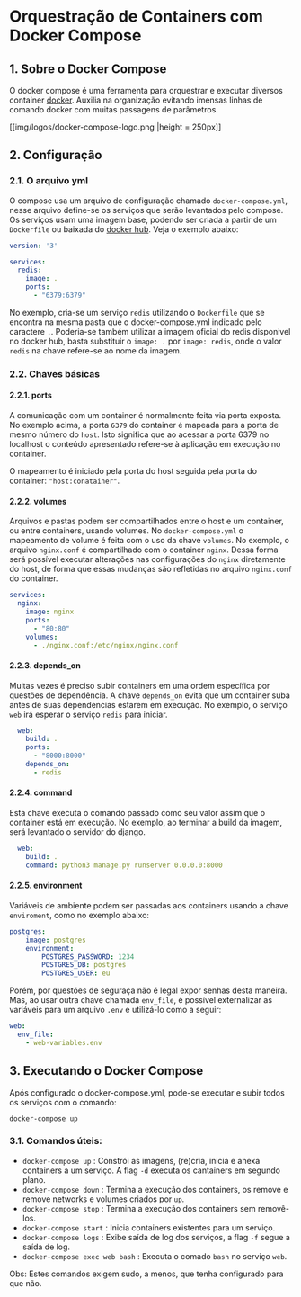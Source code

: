 # Orquestração de Containers com Docker Compose

## 1. Sobre o Docker Compose
O docker compose é uma ferramenta para orquestrar e executar diversos container [docker](https://www.docker.com/). Auxilia na organização evitando imensas linhas de comando docker com muitas passagens de parâmetros. 
<p align="left">
[[img/logos/docker-compose-logo.png |height = 250px]]
</p>

## 2. Configuração
### 2.1. O arquivo yml
O compose usa um arquivo de configuração chamado `docker-compose.yml`, nesse arquivo define-se os serviços que serão levantados pelo compose. Os serviços usam uma imagem base, podendo ser criada a partir de um `Dockerfile` ou baixada do [docker hub](https://hub.docker.com/). Veja o exemplo abaixo:

```yml
version: '3'

services:
  redis:
    image: .
    ports:
      - "6379:6379"
```
No exemplo, cria-se um serviço `redis` utilizando o `Dockerfile` que se encontra na mesma pasta que o docker-compose.yml indicado pelo caractere `.`. Poderia-se também utilizar a imagem oficial do redis disponivel no docker hub, basta substituir o `image: .` por `image: redis`, onde o valor `redis` na chave refere-se ao nome da imagem.

### 2.2. Chaves básicas
#### 2.2.1. ports
A comunicação com um container é normalmente feita via porta exposta. No exemplo acima, a porta `6379` do container é mapeada para a porta de mesmo número do `host`. Isto significa que ao acessar a porta 6379 no localhost o conteúdo apresentado refere-se à aplicação em execução no container. 

O mapeamento é iniciado pela porta do host seguida pela porta do container: `"host:conatainer"`.

#### 2.2.2. volumes
Arquivos e pastas podem ser compartilhados entre o host e um container, ou entre containers, usando volumes. No `docker-compose.yml` o mapeamento de volume é feita com o uso da chave `volumes`. No exemplo, o arquivo `nginx.conf` é compartilhado com o container `nginx`. Dessa forma será possível executar alterações nas configurações do `nginx` diretamente do host, de forma que essas mudanças são refletidas no arquivo `nginx.conf` do container.
```yml
services:
  nginx:
    image: nginx
    ports:
      - "80:80"
    volumes:
      - ./nginx.conf:/etc/nginx/nginx.conf
```
#### 2.2.3. depends_on
Muitas vezes é preciso subir containers em uma ordem específica por questões de dependência. A chave `depends_on` evita que um container suba antes de suas dependencias estarem em execução. No exemplo, o serviço `web` irá esperar o serviço `redis` para iniciar.
```yml
  web:
    build: .
    ports:
      - "8000:8000"
    depends_on:
      - redis
```

#### 2.2.4. command
Esta chave executa o comando passado como seu valor assim que o container está em execução. No exemplo, ao terminar a build da imagem, será levantado o servidor do django.
```yml
  web:
    build: .
    command: python3 manage.py runserver 0.0.0.0:8000
```

#### 2.2.5. environment
Variáveis de ambiente podem ser passadas aos containers usando a chave `enviroment`, como no exemplo abaixo:
```yml
postgres:
    image: postgres
    environment:
        POSTGRES_PASSWORD: 1234
        POSTGRES_DB: postgres
        POSTGRES_USER: eu
```
Porém, por questões de seguraça não é legal expor senhas desta maneira. Mas, ao usar outra chave chamada `env_file`, é possível externalizar as variáveis para um arquivo `.env` e utilizá-lo como a seguir:
```yml
web:
  env_file:
    - web-variables.env
```

## 3. Executando o Docker Compose
Após configurado o docker-compose.yml, pode-se executar e subir todos os serviços com o comando:
```
docker-compose up
```

### 3.1. Comandos úteis:
- `docker-compose up` : Constrói as imagens, (re)cria, inicia e anexa containers a um serviço. A flag `-d` executa os cantainers em segundo plano. 
- `docker-compose down` : Termina a execução dos containers, os remove e remove networks e volumes criados por `up`. 
- `docker-compose stop` : Termina a execução dos containers sem removê-los. 
- `docker-compose start` : Inicia containers existentes para um serviço. 
- `docker-compose logs` : Exibe saída de log dos serviços, a flag `-f` segue a saída de log. 
- `docker-compose exec web bash` : Executa o comado `bash` no serviço `web`. 

Obs: Estes comandos exigem sudo, a menos, que tenha configurado para que não.